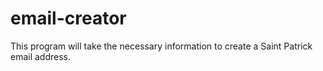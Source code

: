 # email-creator
This program will take the necessary information to create a  Saint Patrick email address.
